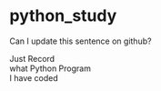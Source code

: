 # python_study
Can I update this sentence on github?

Just Record  
  what Python Program  
    I have coded  
